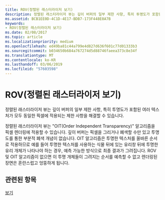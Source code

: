 ```yaml
---
title: ROV(정렬된 래스터라이저 보기)
description: 정렬된 래스터라이저 뷰는 깊이 버퍼의 일부 제한 사항, 특히 투명도가 포함된 여러 텍스처가 모두 동일한 픽셀에 적용되는 제한 사항을 해결할 수 있습니다.
ms.assetid: BCB1EE0D-4C1D-4E17-BDB7-173F448E0A7B
keywords:
- ROV(정렬된 래스터라이저 보기)
ms.date: 02/08/2017
ms.topic: article
ms.localizationpriority: medium
ms.openlocfilehash: ed49ba81c44a799e4d827d636f601c77d01333b3
ms.sourcegitcommit: b034650b684a767274d5d88746faeea373c8e34f
ms.translationtype: MT
ms.contentlocale: ko-KR
ms.lasthandoff: 03/06/2019
ms.locfileid: "57603598"
---
```

# <a name="rasterizer-ordered-view-rov"></a>ROV(정렬된 래스터라이저 보기)


정렬된 래스터라이저 뷰는 깊이 버퍼의 일부 제한 사항, 특히 투명도가 포함된 여러 텍스처가 모두 동일한 픽셀에 적용되는 제한 사항을 해결할 수 있습니다.

정렬된 래스터라이저 뷰는 "OIT(Order Independent Transparency)" 알고리즘을 픽셀 렌더링에 적용할 수 있습니다. 깊이 버퍼는 픽셀을 그리거나 폐색할 수만 있고 투명도를 통한 부분적 폐색 개념이 없습니다. OIT 알고리즘은 투명한 텍스처를 올바른 순서로 적용하므로 예를 들어 투명한 텍스처를 사용하는 식물 뒤에 있는 유리창 뒤에 투명한 유리 개체가 나타나야 하는 경우, 예측 가능한 방식으로 최종 결과가 그려집니다. ROV 및 OIT 알고리즘이 없으면 이 투명 개체들이 그려지는 순서를 예측할 수 없고 렌더링된 장면은 혼란스럽고 엉뚱하게 됩니다.

## <a name="span-idrelated-topicsspanrelated-topics"></a><span id="related-topics"></span>관련된 항목


[보기](views.md)

 

 




